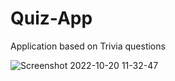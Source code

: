 # Quiz-App
Application based on Trivia questions

![Screenshot 2022-10-20 11-32-47](https://user-images.githubusercontent.com/113987919/196913256-a60ae73d-0f1b-4086-a0a3-859c7cce9c24.jpg)
